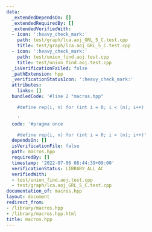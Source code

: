 ```yaml
---
data:
  _extendedDependsOn: []
  _extendedRequiredBy: []
  _extendedVerifiedWith:
  - icon: ':heavy_check_mark:'
    path: test/graph/lca.aoj_GRL_5_C.test.cpp
    title: test/graph/lca.aoj_GRL_5_C.test.cpp
  - icon: ':heavy_check_mark:'
    path: test/union_find.aoj.test.cpp
    title: test/union_find.aoj.test.cpp
  _isVerificationFailed: false
  _pathExtension: hpp
  _verificationStatusIcon: ':heavy_check_mark:'
  attributes:
    links: []
  bundledCode: '#line 2 "macros.hpp"

    #define rep(i, n) for (int i = 0; i < (n); i++)

    '
  code: '#pragma once

    #define rep(i, n) for (int i = 0; i < (n); i++)'
  dependsOn: []
  isVerificationFile: false
  path: macros.hpp
  requiredBy: []
  timestamp: '2022-07-06 08:44:39+09:00'
  verificationStatus: LIBRARY_ALL_AC
  verifiedWith:
  - test/union_find.aoj.test.cpp
  - test/graph/lca.aoj_GRL_5_C.test.cpp
documentation_of: macros.hpp
layout: document
redirect_from:
- /library/macros.hpp
- /library/macros.hpp.html
title: macros.hpp
---
```

